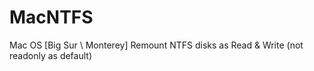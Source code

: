 # MacNTFS
Mac OS [Big Sur \ Monterey]  Remount NTFS disks as Read &amp; Write (not readonly as default) 
